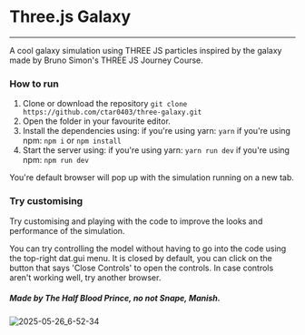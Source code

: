 # Three.js Galaxy
---
A cool galaxy simulation using THREE JS particles inspired by the galaxy made by Bruno Simon's THREE JS Journey Course.

### How to run
1. Clone or download the repository
   `git clone https://github.com/ctar0403/three-galaxy.git`
2. Open the folder in your favourite editor.
3. Install the dependencies using:
   if you're using yarn:
   `yarn`
   if you're using npm:
   `npm i` or `npm install`
4. Start the server using:
   if you're using yarn:
   `yarn run dev`
   if you're using npm:
   `npm run dev`

You're default browser will pop up with the simulation running on a new tab.

### Try customising
Try customising and playing with the code to improve the looks and performance of the simulation.

You can try controlling the model without having to go into the code using the top-right dat.gui menu. It is closed by default, you can click on the button that says 'Close Controls' to open the controls. In case controls aren't working well, try another browser.

##### Made by The Half Blood Prince, no not Snape, Manish.

![2025-05-26_6-52-34](https://github.com/user-attachments/assets/2bba403d-e20e-47fa-873f-4e297a182a0f)
